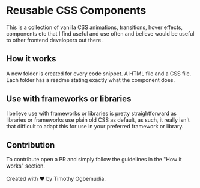 # Reusable CSS Components

This is a collection of vanilla CSS animations, transitions, hover effects, components etc that I find useful and use often and believe would be useful to other frontend developers out there.

## How it works

A new folder is created for every code snippet. A HTML file and a CSS file. Each folder has a readme stating exactly what the component does.

## Use with frameworks or libraries

I believe use with frameworks or libraries is pretty straightforward as libraries or frameworks use plain old CSS as default, as such, it really isn't that difficult to adapt this for use in your preferred framework or library.

## Contribution

To contribute open a PR and simply follow the guidelines in the "How it works" section.
<br/><br/>
Created with ❤ by Timothy Ogbemudia.
